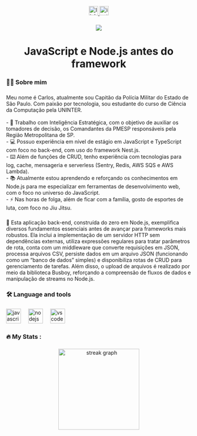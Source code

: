 <div align="center">
  <a href="www.linkedin.com/in/carlos-campanari" target="_blank">
    <img src="https://img.shields.io/static/v1?message=LinkedIn&logo=linkedin&label=&color=0077B5&logoColor=white&labelColor=&style=for-the-badge" height="25" alt="linkedin logo"  />
  </a>
  <a href="instagram.com/campanaricarlos" target="_blank">
    <img src="https://img.shields.io/static/v1?message=Instagram&logo=instagram&label=&color=E4405F&logoColor=white&labelColor=&style=for-the-badge" height="25" alt="instagram logo"  />
  </a>
</div>

###

<div align="center">
  <img src="https://visitor-badge.laobi.icu/badge?page_id=ccampa896.ccampa896&"  />
</div>

###

<h1 align="center">JavaScript e Node.js antes do framework</h1>

###

<h3 align="left">👩‍💻  Sobre mim</h3>

###

<p align="left">Meu nome é Carlos, atualmente sou Capitão da Polícia Militar do Estado de São Paulo. Com paixão por tecnologia, sou estudante do curso de Ciência da Computação pela UNINTER.<br><br>- 🔭 Trabalho com Inteligência Estratégica, com o objetivo de auxiliar os tomadores de decisão, os Comandantes da PMESP responsáveis pela Região Metropolitana de SP.<br>- 💻 Possuo experiência em nível de estágio em JavaScript e TypeScript com foco no back-end, com uso do framework Nest.js.<br>- ⌨️ Além de funções de CRUD, tenho experiência com tecnologias para log, cache, mensageria e serverless (Sentry, Redis, AWS SQS e AWS Lambda).<br>- 📚 Atualmente estou aprendendo e reforçando os conhecimentos em Node.js para me especializar em ferramentas de desenvolvimento web, com o foco no universo do JavaScript.<br>- ⚡ Nas horas de folga, além de ficar com a família, gosto de esportes de luta, com foco no Jiu Jitsu.</p>

###

<p align="left">💎 Esta aplicação back-end, construída do zero em Node.js, exemplifica diversos fundamentos essenciais antes de avançar para frameworks mais robustos. Ela inclui a implementação de um servidor HTTP sem dependências externas, utiliza expressões regulares para tratar parâmetros de rota, conta com um middleware que converte requisições em JSON, processa arquivos CSV, persiste dados em um arquivo JSON (funcionando como um “banco de dados” simples) e disponibiliza rotas de CRUD para gerenciamento de tarefas. Além disso, o upload de arquivos é realizado por meio da biblioteca Busboy, reforçando a compreensão de fluxos de dados e manipulação de streams no Node.js.</p>

###

<h3 align="left">🛠 Language and tools</h3>

###

<div align="left">
  <img src="https://cdn.jsdelivr.net/gh/devicons/devicon/icons/javascript/javascript-original.svg" height="40" alt="javascript logo"  />
  <img width="12" />
  <img src="https://cdn.jsdelivr.net/gh/devicons/devicon/icons/nodejs/nodejs-original.svg" height="40" alt="nodejs logo"  />
  <img width="12" />
  <img src="https://cdn.jsdelivr.net/gh/devicons/devicon/icons/vscode/vscode-original.svg" height="40" alt="vscode logo"  />
</div>

###

<h3 align="left">🔥   My Stats :</h3>

###

<div align="center">
  <img src="https://streak-stats.vercel.app?user=ccampa896" height="220" alt="streak graph"  />
</div>

###
